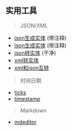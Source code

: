 ## 实用工具


> JSON/XML

- [json生成实体](http://tools.jb51.net/code/json2csharp) (带注释)
- [json生成实体](http://tool.chinaz.com/tools/json2entity.aspx) (带注释)
- [json转实体](http://www.ofmonkey.com/entity/json) (干净)
- [xml转实体](http://www.ofmonkey.com/entity/xml)
- [xml和json互转](http://tools.jb51.net/code/xmljson)


> 时间日期

- [ticks](http://tools.jb51.net/code/unixtime)
- [timestamp](http://www.matools.com/timestamp)


> Markdown

- [mdeditor](https://www.zybuluo.com/mdeditor)